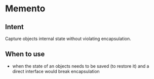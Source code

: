 # Memento

## Intent

Capture objects internal state without violating encapsulation.

## When to use

- when the state of an objects needs to be saved (to restore it) and a direct interface would break encapsulation